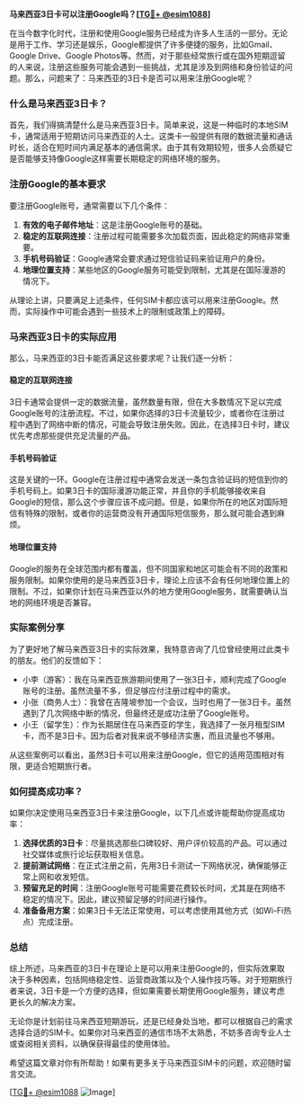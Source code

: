 **马来西亚3日卡可以注册Google吗？[[TG💪+ @esim1088](https://t.me/s/esim1088)]**

在当今数字化时代，注册和使用Google服务已经成为许多人生活的一部分。无论是用于工作、学习还是娱乐，Google都提供了许多便捷的服务，比如Gmail、Google Drive、Google Photos等。然而，对于那些经常旅行或在国外短期逗留的人来说，注册这些服务可能会遇到一些挑战，尤其是涉及到网络和身份验证的问题。那么，问题来了：马来西亚的3日卡是否可以用来注册Google呢？

### 什么是马来西亚3日卡？

首先，我们得搞清楚什么是马来西亚3日卡。简单来说，这是一种临时的本地SIM卡，通常适用于短期访问马来西亚的人士。这类卡一般提供有限的数据流量和通话时长，适合在短时间内满足基本的通信需求。由于其有效期较短，很多人会质疑它是否能够支持像Google这样需要长期稳定的网络环境的服务。

### 注册Google的基本要求

要注册Google账号，通常需要以下几个条件：

1. **有效的电子邮件地址**：这是注册Google账号的基础。
2. **稳定的互联网连接**：注册过程可能需要多次加载页面，因此稳定的网络非常重要。
3. **手机号码验证**：Google通常会要求通过短信验证码来验证用户的身份。
4. **地理位置支持**：某些地区的Google服务可能受到限制，尤其是在国际漫游的情况下。

从理论上讲，只要满足上述条件，任何SIM卡都应该可以用来注册Google。然而，实际操作中可能会遇到一些技术上的限制或政策上的障碍。

### 马来西亚3日卡的实际应用

那么，马来西亚的3日卡能否满足这些要求呢？让我们逐一分析：

#### 稳定的互联网连接

3日卡通常会提供一定的数据流量，虽然数量有限，但在大多数情况下足以完成Google账号的注册流程。不过，如果你选择的3日卡流量较少，或者你在注册过程中遇到了网络中断的情况，可能会导致注册失败。因此，在选择3日卡时，建议优先考虑那些提供充足流量的产品。

#### 手机号码验证

这是关键的一环。Google在注册过程中通常会发送一条包含验证码的短信到你的手机号码上。如果3日卡的国际漫游功能正常，并且你的手机能够接收来自Google的短信，那么这个步骤应该不成问题。但是，如果你所在的地区对国际短信有特殊的限制，或者你的运营商没有开通国际短信服务，那么就可能会遇到麻烦。

#### 地理位置支持

Google的服务在全球范围内都有覆盖，但不同国家和地区可能会有不同的政策和服务限制。如果你使用的是马来西亚3日卡，理论上应该不会有任何地理位置上的限制。不过，如果你计划在马来西亚以外的地方使用Google服务，就需要确认当地的网络环境是否兼容。

### 实际案例分享

为了更好地了解马来西亚3日卡的实际效果，我特意咨询了几位曾经使用过此类卡的朋友。他们的反馈如下：

- 小李（游客）：我在马来西亚旅游期间使用了一张3日卡，顺利完成了Google账号的注册。虽然流量不多，但足够应付注册过程中的需求。
- 小张（商务人士）：我曾在吉隆坡参加一个会议，当时也用了一张3日卡。虽然遇到了几次网络中断的情况，但最终还是成功注册了Google账号。
- 小王（留学生）：作为长期居住在马来西亚的学生，我选择了一张月租型SIM卡，而不是3日卡。因为后者对我来说不够经济实惠，而且流量也不够用。

从这些案例可以看出，虽然3日卡可以用来注册Google，但它的适用范围相对有限，更适合短期旅行者。

### 如何提高成功率？

如果你决定使用马来西亚3日卡来注册Google，以下几点或许能帮助你提高成功率：

1. **选择优质的3日卡**：尽量挑选那些口碑较好、用户评价较高的产品。可以通过社交媒体或旅行论坛获取相关信息。
2. **提前测试网络**：在正式注册之前，先用3日卡测试一下网络状况，确保能够正常上网和收发短信。
3. **预留充足的时间**：注册Google账号可能需要花费较长时间，尤其是在网络不稳定的情况下。因此，建议预留足够的时间进行操作。
4. **准备备用方案**：如果3日卡无法正常使用，可以考虑使用其他方式（如Wi-Fi热点）完成注册。

### 总结

综上所述，马来西亚的3日卡在理论上是可以用来注册Google的，但实际效果取决于多种因素，包括网络稳定性、运营商政策以及个人操作技巧等。对于短期旅行者来说，3日卡是一个方便的选择，但如果需要长期使用Google服务，建议考虑更长久的解决方案。

无论你是计划前往马来西亚短期游玩，还是已经身处当地，都可以根据自己的需求选择合适的SIM卡。如果你对马来西亚的通信市场不太熟悉，不妨多咨询专业人士或查阅相关资料，以确保获得最佳的使用体验。

希望这篇文章对你有所帮助！如果有更多关于马来西亚SIM卡的问题，欢迎随时留言交流。

[[TG💪+ @esim1088](https://t.me/s/esim1088) ![Image](https://i.postimg.cc/4NQfJmqS/Snipaste-2025-05-13-00-14-12.png)]